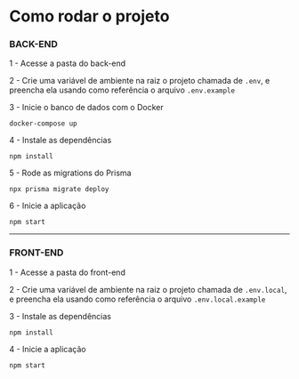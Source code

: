 # Como rodar o projeto

### BACK-END

1 - Acesse a pasta do back-end

2 - Crie uma variável de ambiente na raiz o projeto chamada de `.env`, e preencha ela usando como referência o arquivo `.env.example`

3 - Inicie o banco de dados com o Docker
```
docker-compose up
```

4 - Instale as dependências
```
npm install
```

5 - Rode as migrations do Prisma
```
npx prisma migrate deploy
```

6 - Inicie a aplicação
```
npm start
```

---

### FRONT-END

1 - Acesse a pasta do front-end

2 - Crie uma variável de ambiente na raiz o projeto chamada de `.env.local`, e preencha ela usando como referência o arquivo `.env.local.example`

3 - Instale as dependências
```
npm install
```

4 - Inicie a aplicação
```
npm start
```
